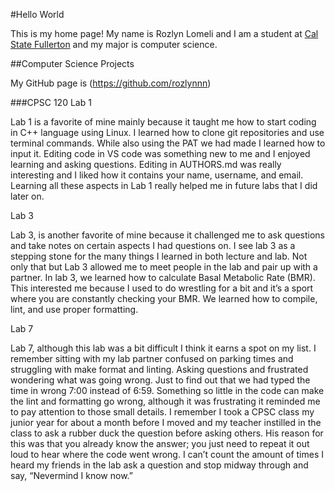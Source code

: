 #Hello World

  This is my home page! My name is Rozlyn Lomeli and I am a student at [Cal State Fullerton](http://www.fullerton.edu/) and my major is computer science.

##Computer Science Projects

  My GitHub page is (https://github.com/rozlynnn)

###CPSC 120
  Lab 1

  Lab 1 is a favorite of mine mainly because it taught me how to start coding in C++ language using Linux. I learned how to clone git repositories and use terminal commands. While also using the PAT we had made I learned how to input it. Editing code in VS code was something new to me and I enjoyed learning and asking questions. Editing in AUTHORS.md was really interesting and I liked how it contains your name, username, and email. Learning all these aspects in Lab 1 really helped me in future labs that I did later on. 

  Lab 3

  Lab 3, is another favorite of mine because it challenged me to ask questions and take notes on certain aspects I had questions on. I see lab 3 as a stepping stone for the many things I learned in both lecture and lab. Not only that but Lab 3 allowed me to meet people in the lab and pair up with a partner. In lab 3, we learned how to calculate Basal Metabolic Rate (BMR). This interested me because I used to do wrestling for a bit and it’s a sport where you are constantly checking your BMR. We learned how to compile, lint, and use proper formatting.

  Lab 7

  Lab 7, although this lab was a bit difficult I think it earns a spot on my list. I remember sitting with my lab partner confused on parking times and struggling with make format and linting. Asking questions and frustrated wondering what was going wrong. Just to find out that we had typed the time in wrong 7:00 instead of 6:59. Something so little in the code can make the lint and formatting go wrong, although it was frustrating it reminded me to pay attention to those small details. I remember I took a CPSC class my junior year for about a month before I moved and my teacher instilled in the class to ask a rubber duck the question before asking others. His reason for this was that you already know the answer; you just need to repeat it out loud to hear where the code went wrong. I can’t count the amount of times I heard my friends in the lab ask a question and stop midway through and say, “Nevermind I know now.”
